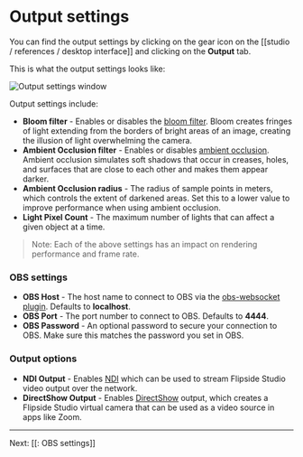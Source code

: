 # Output settings

You can find the output settings by clicking on the gear icon on the [[studio / references / desktop interface]] and clicking on the **Output** tab.

This is what the output settings looks like:

![Output settings window](https://www.flipsidexr.com/files/docs/screenshots/output-settings.jpg)

Output settings include:

* **Bloom filter** - Enables or disables the [bloom filter](https://docs.unity3d.com/2019.1/Documentation/Manual/PostProcessing-Bloom.html). Bloom creates fringes of light extending from the borders of bright areas of an image, creating the illusion of light overwhelming the camera.
* **Ambient Occlusion filter** - Enables or disables [ambient occlusion](https://docs.unity3d.com/Manual/LightingBakedAmbientOcclusion.html). Ambient occlusion simulates soft shadows that occur in creases, holes, and surfaces that are close to each other and makes them appear darker.
* **Ambient Occlusion radius** - The radius of sample points in meters, which controls the extent of darkened areas. Set this to a lower value to improve performance when using ambient occlusion.
* **Light Pixel Count** - The maximum number of lights that can affect a given object at a time.

> Note: Each of the above settings has an impact on rendering performance and frame rate.

### OBS settings

* **OBS Host** - The host name to connect to OBS via the [obs-websocket plugin](https://obsproject.com/forum/resources/obs-websocket-remote-control-obs-studio-from-websockets.466/). Defaults to **localhost**.
* **OBS Port** - The port number to connect to OBS. Defaults to **4444**.
* **OBS Password** - An optional password to secure your connection to OBS. Make sure this matches the password you set in OBS.

### Output options

* **NDI Output** - Enables [NDI](https://ndi.tv/) which can be used to stream Flipside Studio video output over the network.
* **DirectShow Output** - Enables [DirectShow](https://docs.microsoft.com/en-us/windows/win32/directshow/introduction-to-directshow) output, which creates a Flipside Studio virtual camera that can be used as a video source in apps like Zoom.

---

Next: [[: OBS settings]]
